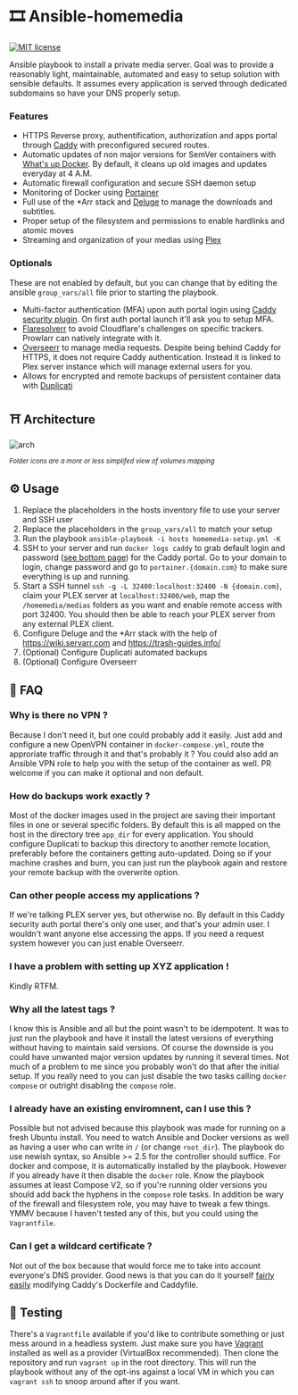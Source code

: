 # 🎞️ Ansible-homemedia 
[![MIT license](https://img.shields.io/badge/License-MIT-blue.svg)](https://lbesson.mit-license.org/)

Ansible playbook to install a private media server. Goal was to provide a reasonably light, maintainable, automated and easy to setup solution with sensible defaults. It assumes every application is served through dedicated subdomains so have your DNS properly setup.

### Features

* HTTPS Reverse proxy, authentification, authorization and apps portal through [Caddy](https://caddyserver.com/) with preconfigured secured routes. 
* Automatic updates of non major versions for SemVer containers with [What's up Docker](https://fmartinou.github.io/whats-up-docker/#/). By default, it cleans up old images and updates everyday at 4 A.M.
* Automatic firewall configuration and secure SSH daemon setup
* Monitoring of Docker using [Portainer](https://www.portainer.io)
* Full use of the *Arr stack and [Deluge](https://deluge-torrent.org) to manage the downloads and subtitles.
* Proper setup of the filesystem and permissions to enable hardlinks and atomic moves
* Streaming and organization of your medias using [Plex](https://www.plex.tv)

### Optionals

These are not enabled by default, but you can change that by editing the ansible `group_vars/all` file prior to starting the playbook.

* Multi-factor authentication (MFA) upon auth portal login using [Caddy security plugin](https://authp.github.io/docs/authenticate/mfa). On first auth portal launch it'll ask you to setup MFA.
* [Flaresolverr](https://github.com/FlareSolverr/FlareSolverr) to avoid Cloudflare's challenges on specific trackers. Prowlarr can natively integrate with it.
* [Overseerr](https://overseerr.dev/) to manage media requests. Despite being behind Caddy for HTTPS, it does not require Caddy authentication. Instead it is linked to Plex server instance which will manage external users for you.
* Allows for encrypted and remote backups of persistent container data with [Duplicati](https://www.duplicati.com/)

## ⛩️ Architecture

![arch](https://user-images.githubusercontent.com/1922364/170122807-79b6aa7c-869f-4475-835c-ff9fcee62b28.png)

<sub>*Folder icons are a more or less simplifed view of volumes mapping*</sub>

## ⚙️ Usage 

1) Replace the placeholders in the hosts inventory file to use your server and SSH user
2) Replace the placeholders in the `group_vars/all` to match your setup
3) Run the playbook `ansible-playbook -i hosts homemedia-setup.yml -K`
4) SSH to your server and run `docker logs caddy` to grab default login and password ([see bottom page](https://authp.github.io/docs/authenticate/local/local)) for the Caddy portal. Go to your domain to login, change password and go to `portainer.{domain.com}` to make sure everything is up and running.
5) Start a SSH tunnel `ssh -g -L 32400:localhost:32400 -N {domain.com}`, claim your PLEX server at `localhost:32400/web`, map the `/homemedia/medias` folders as you want and enable remote access with port 32400. You should then be able to reach your PLEX server from any external PLEX client.
6) Configure Deluge and the *Arr stack with the help of https://wiki.servarr.com and https://trash-guides.info/
7) (Optional) Configure Duplicati automated backups
8) (Optional) Configure Overseerr

## 🤔 FAQ

### Why is there no VPN ?

Because I don't need it, but one could probably add it easily. Just add and configure a new OpenVPN container in `docker-compose.yml`, route the approriate traffic through it and that's probably it ? You could also add an Ansible VPN role to help you with the setup of the container as well. PR welcome if you can make it optional and non default.

### How do backups work exactly ?

Most of the docker images used in the project are saving their important files in one or several specific folders. By default this is all mapped on the host in the directory tree `app_dir` for every application. You should configure Duplicati to backup this directory to another remote location, preferably before the containers getting auto-updated. Doing so if your machine crashes and burn, you can just run the playbook again and restore your remote backup with the overwrite option.

### Can other people access my applications ?

If we're talking PLEX server yes, but otherwise no. By default in this Caddy security auth portal there's only one user, and that's your admin user. I wouldn't want anyone else accessing the apps. If you need a request system however you can just enable Overseerr.

### I have a problem with setting up XYZ application !

Kindly RTFM.

### Why all the latest tags ?

I know this is Ansible and all but the point wasn't to be idempotent. It was to just run the playbook and have it install the latest versions of everything without having to maintain said versions. Of course the downside is you could have unwanted major version updates by running it several times. Not much of a problem to me since you probably won't do that after the initial setup. If you really need to you can just disable the two tasks calling `docker compose` or outright disabling the `compose` role.

### I already have an existing enviromnent, can I use this ?

Possible but not advised because this playbook was made for running on a fresh Ubuntu install. You need to watch Ansible and Docker versions as well as having a user who can write in `/` (or change `root_dir`). The playbook do use newish syntax, so Ansible >= 2.5 for the controller should suffice. For docker and compose, it is automatically installed by the playbook. However if you already have it then disable the `docker` role. Know the playbook assumes at least Compose V2, so if you're running older versions you should add back the hyphens in the `compose` role tasks. In addition be wary of the firewall and filesystem role, you may have to tweak a few things. YMMV because I haven't tested any of this, but you could using the `Vagrantfile`.

### Can I get a wildcard certificate ?

Not out of the box because that would force me to take into account everyone's DNS provider. Good news is that you can do it yourself [fairly easily](https://caddyserver.com/docs/caddyfile/patterns#wildcard-certificates) modifying Caddy's Dockerfile and Caddyfile.

## 📝 Testing

There's a `Vagrantfile` available if you'd like to contribute something or just mess around in a headless system. Just make sure you have [Vagrant](https://www.vagrantup.com/) installed as well as a provider (VirtualBox recommended). Then clone the repository and run `vagrant up` in the root directory. This will run the playbook without any of the opt-ins against a local VM in which you can `vagrant ssh` to snoop around after if you want.
